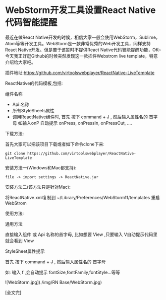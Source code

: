  
 # WebStorm开发工具设置React Native代码智能提醒
 
 
 最近在做React Native开发的时候，相信大家一般会使用WebStorm，Sublime，Atom等等开发工具。WebStorm是一款非常优秀的Web开发工具，同样支持React Native开发。但是苦于该暂时不提供React Native代码智能提醒功能，OK~今天我正好逛Github的时候突然发现这一款插件Webstrom live template，特意介绍给大家吧。


插件地址:https://github.com/virtoolswebplayer/ReactNative-LiveTemplate


ReactNative的代码模板,包括:

组件名称

- Api 名称
- 所有StyleSheets属性
- 调用ReactNative组件时, 首先 按下 command + J , 然后输入属性名的 首字母 如输入onP 自动提示 onPress, onPressIn, onPressOut, ....


下载方法:

首先大家可以把该项目下载或者如下命令clone下来:
```
git clone https://github.com/virtoolswebplayer/ReactNative-LiveTemplate
```
安装方法一(Windows和Mac都支持):

```
file -> import settings -> ReactNative.jar
```

安装方法二(该方法只是针对Mac):

将ReactNative.xml复制到 ~/Library/Preferences/WebStorm11/templates 重启 WebStrom

使用方法:

通用方法

直接输入组件 或 Api 名称的首字母, 比如想要 View ,只要输入 V自动提示代码里就会看到 View

StyleSheet属性提示

首先 按下 command + J , 然后输入属性名的 首字母

如: 输入 f ,会自动提示 fontSize,fontFamily,fontStyle...等等



![WebStorm.jpg](./img/RN Base/WebStorm.jpg)



[全文完]
